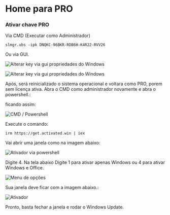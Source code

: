 # Home para PRO #

### Ativar chave PRO ###

Via CMD (Executar como Administrador)

```shell
slmgr.vbs -ipk DNQKC-96BKR-RDB6H-K4R22-RVV26
```
Ou via GUI.

![Alterar key via gui propriedades do Windows](https://i.imgur.com/ytZYALb.jpeg)

![Alterar key via gui propriedades do Windows](https://i.imgur.com/0MuO3H9.jpeg)

Após, será reinicializado o sistema operacional e voltara como PRO, porem sem licença ativa.
Abra o CMD como administrador novamente e abra o powershell.:

ficando assim:

![CMD / Powershell](https://i.imgur.com/UfXGaHG.jpeg)

Execute o comando:

```shell
irm https://get.activated.win | iex
```

Vai abrir uma janela como na imagem abaixo:

![Ativador via powershell](https://i.imgur.com/6l1jP5B.jpeg)
 
 Digite 4.
Na tela abaixo Digite 1 para ativar apenas Windows ou 4 para ativar Windows e Office.

![Menu de opções](https://i.imgur.com/RHbvjUo.jpeg)

Sua janela deve ficar com a imagem abaixo.:

![Ativador](https://i.imgur.com/AoYB3iG.jpeg)

Pronto, basta fechar a janela e rodar o Windows Update.
